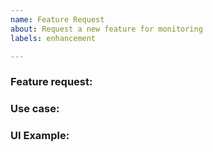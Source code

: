 ```yaml
---
name: Feature Request
about: Request a new feature for monitoring
labels: enhancement

---
```


### Feature request:

<!-- Please describe the feature request and why you would like to have it -->

### Use case:

<!-- Please add a concrete use case to demonstrate how such a feature would add value for the user. -->

### UI Example:

<!-- If this is about a new command or command line options, please let us know how you would add it to UI (in the code block below). -->
